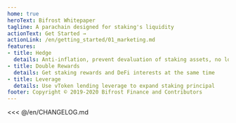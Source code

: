 ```yaml
---
home: true
heroText: Bifrost Whitepaper
tagline: A parachain designed for staking's liquidity
actionText: Get Started →
actionLink: /en/getting_started/01_marketing.md
features:
- title: Hedge
  details: Anti-inflation, prevent devaluation of staking assets, no lock-up position
- title: Double Rewards
  details: Get staking rewards and DeFi interests at the same time
- title: Leverage
  details: Use vToken lending leverage to expand staking principal
footer: Copyright © 2019-2020 Bifrost Finance and Contributors
---
```


<<< @/en/CHANGELOG.md